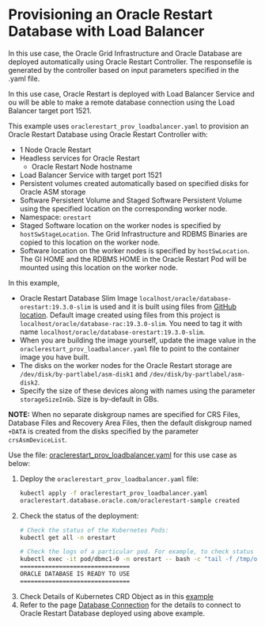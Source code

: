 # Provisioning an Oracle Restart Database with Load Balancer

In this use case, the Oracle Grid Infrastructure and Oracle Database are deployed automatically using Oracle Restart Controller. The responsefile is generated by the controller based on input parameters specified in the .yaml file. 

In this use case, Oracle Restart is deployed with Load Balancer Service and ou will be able to make a remote database connection using the Load Balancer target port 1521.

This example uses `oraclerestart_prov_loadbalancer.yaml` to provision an Oracle Restart Database using Oracle Restart Controller with:

* 1 Node Oracle Restart
* Headless services for Oracle Restart
  * Oracle Restart Node hostname
* Load Balancer Service with target port 1521
* Persistent volumes created automatically based on specified disks for Oracle ASM storage
* Software Persistent Volume and Staged Software Persistent Volume using the specified location on the corresponding worker node.
* Namespace: `orestart`
* Staged Software location on the worker nodes is specified by `hostSwStageLocation`. The Grid Infrastructure and RDBMS Binaries are copied to this location on the worker node.
* Software location on the worker nodes is specified by `hostSwLocation`. The GI HOME and the RDBMS HOME in the Oracle Restart Pod will be mounted using this location on the worker node.


In this example, 
  * Oracle Restart Database Slim Image `localhost/oracle/database-orestart:19.3.0-slim` is used and it is built using files from [GitHub location](https://github.com/oracle/docker-images/tree/main/OracleDatabase/RAC/OracleRealApplicationClusters#building-oracle-rac-database-container-slim-image). Default image created using files from this project is `localhost/oracle/database-rac:19.3.0-slim`. You need to tag it with name `localhost/oracle/database-orestart:19.3.0-slim`. 
  * When you are building the image yourself, update the image value in the `oraclerestart_prov_loadbalancer.yaml` file to point to the container image you have built. 
  * The disks on the worker nodes for the Oracle Restart storage are `/dev/disk/by-partlabel/asm-disk1` and `/dev/disk/by-partlabel/asm-disk2`. 
  * Specify the size of these devices along with names using the parameter `storageSizeInGb`. Size is by-default in GBs.

**NOTE:** When no separate diskgroup names are specified for CRS Files, Database Files and Recovery Area Files, then the default diskgroup named `+DATA` is created from the disks specified by the parameter `crsAsmDeviceList`.

Use the file: [oraclerestart_prov_loadbalancer.yaml](./oraclerestart_prov_loadbalancer.yaml) for this use case as below:

1. Deploy the `oraclerestart_prov_loadbalancer.yaml` file:
    ```sh
    kubectl apply -f oraclerestart_prov_loadbalancer.yaml
    oraclerestart.database.oracle.com/oraclerestart-sample created
    ```
2. Check the status of the deployment:
    ```sh
    # Check the status of the Kubernetes Pods:    
    kubectl get all -n orestart

    # Check the logs of a particular pod. For example, to check status of pod "dbmc1-0":    
    kubectl exec -it pod/dbmc1-0 -n orestart -- bash -c "tail -f /tmp/orod/oracle_db_setup.log"
    ===============================
    ORACLE DATABASE IS READY TO USE
    ===============================
    ```
3. Check Details of Kubernetes CRD Object as in this [example](./orestart_loadbalancer_object.txt)
4. Refer to the page [Database Connection](./database_connection.md) for the details to connect to Oracle Restart Database deployed using above example.
